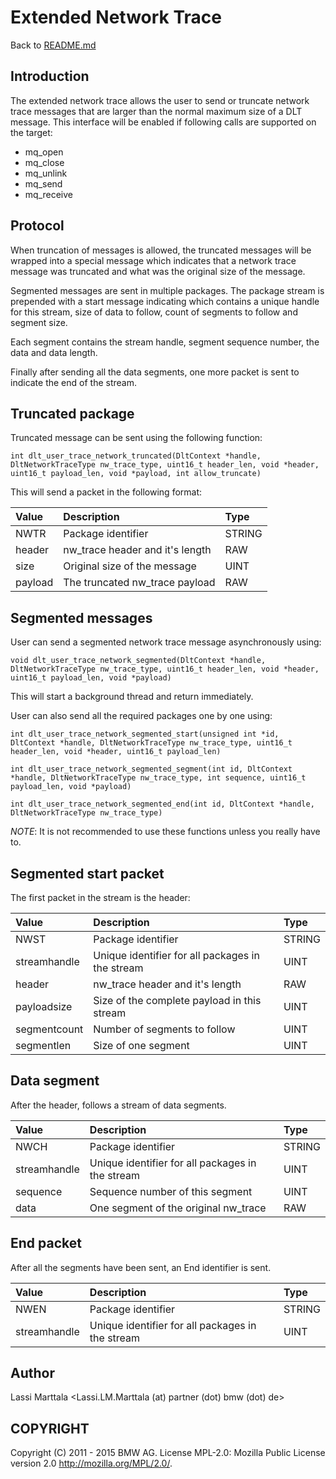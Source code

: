 # Extended Network Trace

Back to [README.md](../README.md)

## Introduction

The extended network trace allows the user to send or truncate network trace
messages that are larger than the normal maximum size of a DLT message. This
interface will be enabled if following calls are supported on the target:
- mq\_open
- mq\_close
- mq\_unlink
- mq\_send
- mq\_receive

## Protocol

When truncation of messages is allowed, the truncated messages will be wrapped
into a special message which indicates that a network trace message was
truncated and what was the original size of the message.

Segmented messages are sent in multiple packages. The package stream is
prepended with a start message indicating which contains a unique handle for
this stream, size of data to follow, count of segments to follow and segment
size.

Each segment contains the stream handle, segment sequence number, the data and
data length.

Finally after sending all the data segments, one more packet is sent to indicate
the end of the stream.

## Truncated package

Truncated message can be sent using the following function:

` int dlt_user_trace_network_truncated(DltContext *handle, DltNetworkTraceType nw_trace_type, uint16_t header_len, void *header, uint16_t payload_len, void *payload, int allow_truncate) `

This will send a packet in the following format:

Value | Description | Type
:--- | :--- | :---
NWTR | Package identifier | STRING
header | nw_trace header and it's length | RAW
size | Original size of the message | UINT
payload | The truncated nw_trace payload | RAW

## Segmented messages

User can send a segmented network trace message asynchronously using:

` void dlt_user_trace_network_segmented(DltContext *handle, DltNetworkTraceType nw_trace_type, uint16_t header_len, void *header, uint16_t payload_len, void *payload) `

This will start a background thread and return immediately.

User can also send all the required packages one by one using:

` int dlt_user_trace_network_segmented_start(unsigned int *id, DltContext *handle, DltNetworkTraceType nw_trace_type, uint16_t header_len, void *header, uint16_t payload_len) `

` int dlt_user_trace_network_segmented_segment(int id, DltContext *handle, DltNetworkTraceType nw_trace_type, int sequence, uint16_t payload_len, void *payload) `

` int dlt_user_trace_network_segmented_end(int id, DltContext *handle, DltNetworkTraceType nw_trace_type) `

*NOTE*: It is not recommended to use these functions unless you really have to.

## Segmented start packet

The first packet in the stream is the header:

Value | Description | Type
:--- | :--- | :---
NWST | Package identifier | STRING
streamhandle | Unique identifier for all packages in the stream | UINT
header | nw_trace header and it's length | RAW
payloadsize | Size of the complete payload in this stream | UINT
segmentcount | Number of segments to follow | UINT
segmentlen | Size of one segment | UINT

## Data segment

After the header, follows a stream of data segments.

Value | Description | Type
:--- | :--- | :---
NWCH | Package identifier | STRING
streamhandle | Unique identifier for all packages in the stream | UINT
sequence | Sequence number of this segment | UINT
data | One segment of the original nw_trace | RAW

## End packet

After all the segments have been sent, an End identifier is sent.

Value | Description | Type
:--- | :--- | :---
NWEN | Package identifier | STRING
streamhandle | Unique identifier for all packages in the stream | UINT

## Author

Lassi Marttala <Lassi.LM.Marttala (at) partner (dot) bmw (dot) de>

## COPYRIGHT

Copyright (C) 2011 - 2015 BMW AG. License MPL-2.0: Mozilla Public License version 2.0 <http://mozilla.org/MPL/2.0/>.
